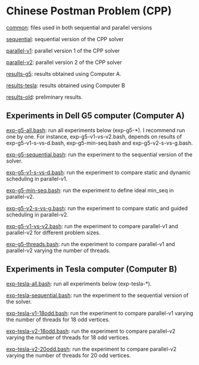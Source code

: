 # Chinese Postman Problem (CPP)

[common](common): files used in both sequential and parallel versions

[sequential](sequential): sequential version of the CPP solver

[parallel-v1](parallel-v1): parallel version 1 of the CPP solver

[parallel-v2](parallel-v2): parallel version 2 of the CPP solver

[results-g5](results-g5): results obtained using Computer A. 

[results-tesla](results-tesla): results obtained using Computer B

[results-old](results-old): preliminary results.

## Experiments in Dell G5 computer (Computer A)

[exp-g5-all.bash](exp-g5-all.bash): run all experiments below (exp-g5-*). I recommend run one by one. For instance, exp-g5-v1-vs-v2.bash, depends on results of exp-g5-v1-s-vs-d.bash, exp-g5-min-seq.bash and exp-g5-v2-s-vs-g.bash.

[exp-g5-sequential.bash](exp-g5-sequential.bash): run the experiment to the sequential version of the solver.

[exp-g5-v1-s-vs-d.bash](exp-g5-v1-s-vs-d.bash): run the experiment to compare static and dynamic scheduling in parallel-v1.

[exp-g5-min-seq.bash](exp-g5-min-seq.bash): run the experiment to define ideal min_seq in parallel-v2.

[exp-g5-v2-s-vs-g.bash](exp-g5-v2-s-vs-g.bash): run the experiment to compare static and guided scheduling in parallel-v2.

[exp-g5-v1-vs-v2.bash](exp-g5-v1-vs-v2.bash): run the experiment to compare parallel-v1 and parallel-v2 for different problem sizes.

[exp-g5-threads.bash](exp-g5-threads.bash): run the experiment to compare parallel-v1 and parallel-v2 varying the number of threads.


## Experiments in Tesla computer (Computer B)

[exp-tesla-all.bash](exp-tesla-all.bash): run all experiments below (exp-tesla-*).

[exp-tesla-sequential.bash](exp-tesla-sequential.bash): run the experiment to the sequential version of the solver.

[exp-tesla-v1-18odd.bash](exp-tesla-v1-18odd.bash): run the experiment to compare parallel-v1 varying the number of threads for 18 odd vertices.

[exp-tesla-v2-18odd.bash](exp-tesla-v2-18odd.bash): run the experiment to compare parallel-v2 varying the number of threads for 18 odd vertices.

[exp-tesla-v2-20odd.bash](exp-tesla-v2-20odd.bash): run the experiment to compare parallel-v2 varying the number of threads for 20 odd vertices.
